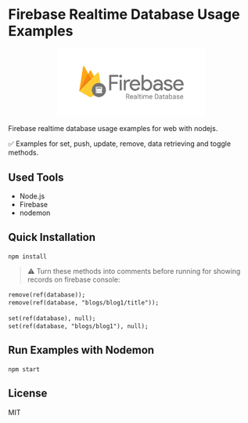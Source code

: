 # Firebase Realtime Database Usage Examples
<p align="center">
  <img src="./banner.png" width="60%"/> 
</p>

Firebase realtime database usage examples for web with nodejs.

✅ Examples for set, push, update, remove, data retrieving and toggle methods.

## Used Tools
- Node.js
- Firebase
- nodemon

## Quick Installation
```
npm install
```

> ⚠️ Turn these methods into comments before running for showing records on firebase console:

```
remove(ref(database));
remove(ref(database, "blogs/blog1/title"));

set(ref(database), null);
set(ref(database, "blogs/blog1"), null);
```

## Run Examples with Nodemon
```
npm start
```

## License
MIT
